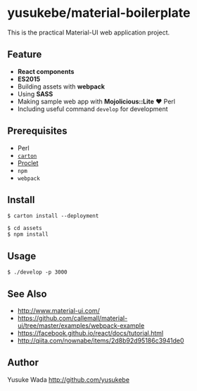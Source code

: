 # yusukebe/material-boilerplate

This is the practical Material-UI web application project.

## Feature

* **React components**
* **ES2015**
* Building assets with **webpack**
* Using **SASS**
* Making sample web app with **Mojolicious::Lite** ❤  Perl
* Including useful command `develop` for development

## Prerequisites

* Perl
* [`carton`](https://metacpan.org/release/carton)
* [Proclet](https://metacpan.org/release/Proclet)
* `npm`
* `webpack`

## Install

```
$ carton install --deployment
```

```
$ cd assets
$ npm install
```

## Usage

```
$ ./develop -p 3000
```

## See Also

* <http://www.material-ui.com/>
* <https://github.com/callemall/material-ui/tree/master/examples/webpack-example>
* <https://facebook.github.io/react/docs/tutorial.html>
* <http://qiita.com/nownabe/items/2d8b92d95186c3941de0>

## Author

Yusuke Wada <http://github.com/yusukebe>
